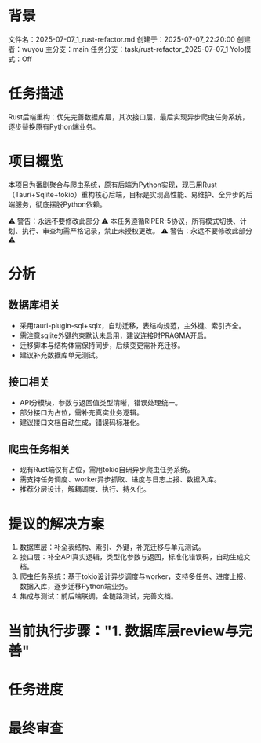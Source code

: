 # 背景
文件名：2025-07-07_1_rust-refactor.md
创建于：2025-07-07_22:20:00
创建者：wuyou
主分支：main
任务分支：task/rust-refactor_2025-07-07_1
Yolo模式：Off

# 任务描述
Rust后端重构：优先完善数据库层，其次接口层，最后实现异步爬虫任务系统，逐步替换原有Python端业务。

# 项目概览
本项目为番剧聚合与爬虫系统，原有后端为Python实现，现已用Rust（Tauri+Sqlite+tokio）重构核心后端，目标是实现高性能、易维护、全异步的后端服务，彻底摆脱Python依赖。

⚠️ 警告：永远不要修改此部分 ⚠️
本任务遵循RIPER-5协议，所有模式切换、计划、执行、审查均需严格记录，禁止未授权更改。
⚠️ 警告：永远不要修改此部分 ⚠️

# 分析
## 数据库相关
- 采用tauri-plugin-sql+sqlx，自动迁移，表结构规范，主外键、索引齐全。
- 需注意sqlite外键约束默认未启用，建议连接时PRAGMA开启。
- 迁移脚本与结构体需保持同步，后续变更需补充迁移。
- 建议补充数据库单元测试。

## 接口相关
- API分模块，参数与返回值类型清晰，错误处理统一。
- 部分接口为占位，需补充真实业务逻辑。
- 建议接口文档自动生成，错误码标准化。

## 爬虫任务相关
- 现有Rust端仅有占位，需用tokio自研异步爬虫任务系统。
- 需支持任务调度、worker异步抓取、进度与日志上报、数据入库。
- 推荐分层设计，解耦调度、执行、持久化。

# 提议的解决方案
1. 数据库层：补全表结构、索引、外键，补充迁移与单元测试。
2. 接口层：补全API真实逻辑，类型化参数与返回，标准化错误码，自动生成文档。
3. 爬虫任务系统：基于tokio设计异步调度与worker，支持多任务、进度上报、数据入库，逐步迁移Python端业务。
4. 集成与测试：前后端联调，全链路测试，完善文档。

# 当前执行步骤："1. 数据库层review与完善"

# 任务进度

# 最终审查
